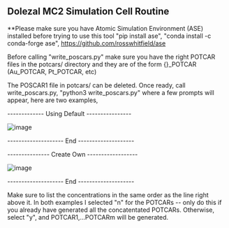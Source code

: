 ## Dolezal MC2 Simulation Cell Routine

**Please make sure you have Atomic Simulation Environment (ASE) installed before trying to use this tool "pip install ase", "conda install -c conda-forge ase", https://github.com/rosswhitfield/ase

Before calling "write_poscars.py" make sure you have the right POTCAR files in the potcars/ directory and they are of the form {}_POTCAR (Au_POTCAR, Pt_POTCAR, etc)

The POSCAR1 file in potcars/ can be deleted. Once ready, call write_poscars.py, "python3 write_poscars.py" where a few prompts will appear, here are two examples,

------------- Using Default ----------------

![image](https://user-images.githubusercontent.com/47109396/143620800-60f45a04-6130-4f81-b987-e67527c24984.png)

-------------------- End --------------------

--------------- Create Own ------------------

![image](https://user-images.githubusercontent.com/47109396/143621142-5c527c29-308d-4408-98c5-8f2dea23107f.png)

-------------------- End --------------------

Make sure to list the concentrations in the same order as the line right above it. In both examples I selected "n" for the POTCARs -- only do this if you already have generated all the concatentated POTCARs. Otherwise, select "y", and POTCAR1,...POTCARm will be generated.
